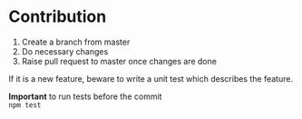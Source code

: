 # Contribution
1. Create a branch from master  
1. Do necessary changes  
1. Raise pull request to master once changes are done  

If it is a new feature, beware to write a unit test which describes the feature.  

**Important** to run tests before the commit  
`
npm test
`